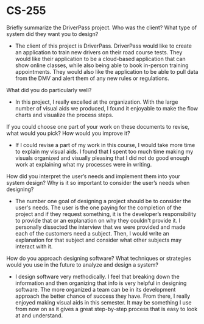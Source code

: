 # CS-255

Briefly summarize the DriverPass project. Who was the client? What type of system did they want you to design?
- The client of this project is DriverPass. DriverPass would like to create an application to train new drivers on their road course tests. They would like their application to be a cloud-based application that can show online classes, while also being able to book in-person training appointments. They would also like the application to be able to pull data from the DMV and alert them of any new rules or regulations. 

What did you do particularly well?
- In this project, I really excelled at the organization. With the large number of visual aids we produced, I found it enjoyable to make the flow charts and visualize the process steps. 

If you could choose one part of your work on these documents to revise, what would you pick? How would you improve it?
- If I could revise a part of my work in this course, I would take more time to explain my visual aids. I found that I spent too much time making my visuals organized and visually pleasing that I did not do good enough work at explaining what my processes were in writing. 

How did you interpret the user’s needs and implement them into your system design? Why is it so important to consider the user’s needs when designing?
- The number one goal of designing a project should be to consider the user's needs. The user is the one paying for the completion of the project and if they request something, it is the developer’s responsibility to provide that or an explanation on why they couldn't provide it. I personally dissected the interview that we were provided and made each of the customers need a subject. Then, I would write an explanation for that subject and consider what other subjects may interact with it. 

How do you approach designing software? What techniques or strategies would you use in the future to analyze and design a system?
- I design software very methodically. I feel that breaking down the information and then organizing that info is very helpful in designing software. The more organized a team can be in its development approach the better chance of success they have. From there, I really enjoyed making visual aids in this semester. It may be something I use from now on as it gives a great step-by-step process that is easy to look at and understand.
